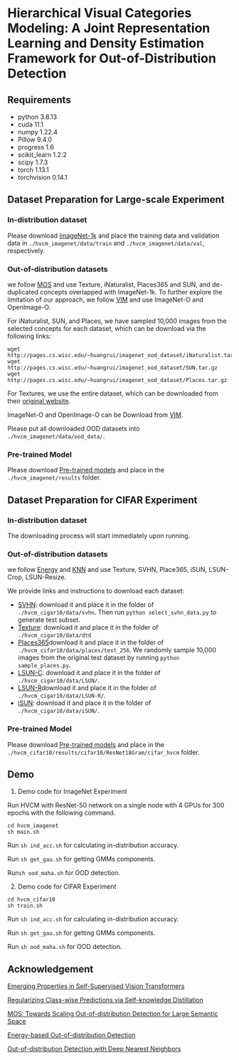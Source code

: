# Hierarchical Visual Categories Modeling: A Joint Representation Learning and Density Estimation Framework for Out-of-Distribution Detection
## Requirements
- python 3.8.13
- cuda 11.1
- numpy 1.22.4
- Pillow 9.4.0
- progress 1.6
- scikit_learn 1.2.2
- scipy 1.7.3
- torch 1.13.1
- torchvision 0.14.1

## Dataset Preparation for Large-scale Experiment
### In-distribution dataset
Please download [ImageNet-1k](http://www.image-net.org/challenges/LSVRC/2012/index) and place the training data and validation data in ```./hvcm_imagenet/data/train``` and ```./hvcm_imagenet/data/val```, respectively.

### Out-of-distribution datasets
we follow [MOS](https://github.com/deeplearning-wisc/large_scale_ood) and use Texture, iNaturalist, Places365 and SUN,  and de-duplicated concepts overlapped with ImageNet-1k. To further explore the limitation of our approach, we follow [VIM](https://github.com/haoqiwang/vim) and use ImageNet-O and OpenImage-O. 

For iNaturalist, SUN, and Places, we have sampled 10,000 images from the selected concepts for each dataset, which can be download via the following links:
```
wget http://pages.cs.wisc.edu/~huangrui/imagenet_ood_dataset/iNaturalist.tar.gz
wget http://pages.cs.wisc.edu/~huangrui/imagenet_ood_dataset/SUN.tar.gz
wget http://pages.cs.wisc.edu/~huangrui/imagenet_ood_dataset/Places.tar.gz
```
For Textures, we use the entire dataset, which can be downloaded from their [original website](https://www.robots.ox.ac.uk/~vgg/data/dtd/).

ImageNet-O and OpenImage-O can be Download from [VIM](https://github.com/haoqiwang/vim).

Please put all downloaded OOD datasets into ```./hvcm_imagenet/data/ood_data/```. 


### Pre-trained Model
Please download [Pre-trained models](https://drive.google.com/file/d/1qqnot3E7M2Ojiw87JtojphDSXJHeL63a/view?usp=share_link) and place in the ```./hvcm_imagenet/results``` folder.

## Dataset Preparation for CIFAR Experiment
### In-distribution dataset
The downloading process will start immediately upon running.

### Out-of-distribution datasets
we follow [Energy](https://github.com/wetliu/energy_ood) and [KNN](https://github.com/deeplearning-wisc/knn-ood) and use Texture, SVHN, Place365, iSUN, LSUN-Crop, LSUN-Resize. 

We provide links and instructions to download each dataset:
- [SVHN](http://ufldl.stanford.edu/housenumbers/test_32x32.mat): download it and place it in the folder of ```./hvcm_cigar10/data/svhn```. Then run ```python select_svhn_data.py``` to generate test subset.
- [Texture](https://www.robots.ox.ac.uk/~vgg/data/dtd/download/dtd-r1.0.1.tar.gz): download it and place it in the folder of ```./hvcm_cigar10/data/dtd```
- [Places365](http://data.csail.mit.edu/places/places365/test_256.tar)download it and place it in the folder of ```./hvcm_cifar10/data/places/test_256```. We randomly sample 10,000 images from the original test dataset by running ```python sample_places.py```.
- [LSUN-C](https://www.dropbox.com/s/fhtsw1m3qxlwj6h/LSUN.tar.gz): 
download it and place it in the folder of ```./hvcm_cigar10/data/LSUN/```.
- [LSUN-R](https://www.dropbox.com/s/moqh2wh8696c3yl/LSUN_resize.tar.gz)download it and place it in the folder of ```./hvcm_cigar10/data/LSUN-R/```.
- [iSUN](https://www.dropbox.com/s/ssz7qxfqae0cca5/iSUN.tar.gz): 
download it and place it in the folder of ```./hvcm_cigar10/data/iSUN/```.

### Pre-trained Model
Please download [Pre-trained models](https://drive.google.com/file/d/17PDYZD8vmyGQcPPv8pfrvb27PTOGOYM_/view?usp=share_link) and place in the ```./hvcm_cifar10/results/cifar10/ResNet18Gram/cifar_hvcm``` folder.

## Demo
1. Demo code for ImageNet Experiment

Run HVCM with ResNet-50 network on a single node with 4 GPUs for 300 epochs with the following command. 
```
cd hvcm_imagenet
sh main.sh
```
Run ```sh ind_acc.sh``` for calculating in-distribution accuracy.

Run ```sh get_gau.sh``` for getting GMMs components.

Run```sh ood_maha.sh``` for OOD detection.

2. Demo code for CIFAR Experiment
```
cd hvcm_cifar10
sh train.sh
```

Run ```sh ind_acc.sh``` for calculating in-distribution accuracy.

Run ```sh get_gau.sh``` for getting GMMs components.

Run ```sh ood_maha.sh``` for OOD detection.

## Acknowledgement
[Emerging Properties in Self-Supervised Vision Transformers](https://github.com/facebookresearch/dino)

[Regularizing Class-wise Predictions via Self-knowledge Distillation](https://github.com/alinlab/cs-kd)

[MOS: Towards Scaling Out-of-distribution Detection for Large Semantic Space](https://github.com/deeplearning-wisc/large_scale_ood)

[Energy-based Out-of-distribution Detection ](https://github.com/wetliu/energy_ood)

[Out-of-distribution Detection with Deep Nearest Neighbors](https://github.com/deeplearning-wisc/knn-ood)
